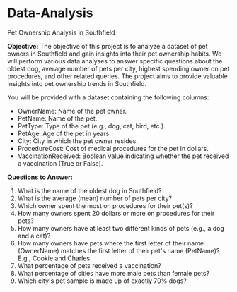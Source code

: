 # Data-Analysis

Pet Ownership Analysis in Southfield

**Objective:**
The objective of this project is to analyze a dataset of pet owners in Southfield and gain insights into their pet ownership habits. We will perform various data analyses to answer specific questions about the oldest dog, average number of pets per city, highest spending owner on pet procedures, and other related queries. The project aims to provide valuable insights into pet ownership trends in Southfield.


You will be provided with a dataset containing the following columns:
- OwnerName: Name of the pet owner.
- PetName: Name of the pet.
- PetType: Type of the pet (e.g., dog, cat, bird, etc.).
- PetAge: Age of the pet in years.
- City: City in which the pet owner resides.
- ProcedureCost: Cost of medical procedures for the pet in dollars.
- VaccinationReceived: Boolean value indicating whether the pet received a vaccination (True or False).


**Questions to Answer:**
1. What is the name of the oldest dog in Southfield?
2. What is the average (mean) number of pets per city?
3. Which owner spent the most on procedures for their pet(s)?
4. How many owners spent 20 dollars or more on procedures for their pets?
5. How many owners have at least two different kinds of pets (e.g., a dog and a cat)?
6. How many owners have pets where the first letter of their name (OwnerName) matches the first letter of their pet's name (PetName)? E.g., Cookie and Charles.
7. What percentage of pets received a vaccination?
8. What percentage of cities have more male pets than female pets?
9. Which city's pet sample is made up of exactly 70% dogs?
